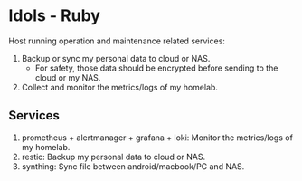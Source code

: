 # Idols - Ruby

Host running operation and maintenance related services:

1. Backup or sync my personal data to cloud or NAS.
   - For safety, those data should be encrypted before sending to the cloud or my NAS.
1. Collect and monitor the metrics/logs of my homelab.

## Services

1. prometheus + alertmanager + grafana + loki: Monitor the metrics/logs of my homelab.
1. restic: Backup my personal data to cloud or NAS.
1. synthing: Sync file between android/macbook/PC and NAS.

